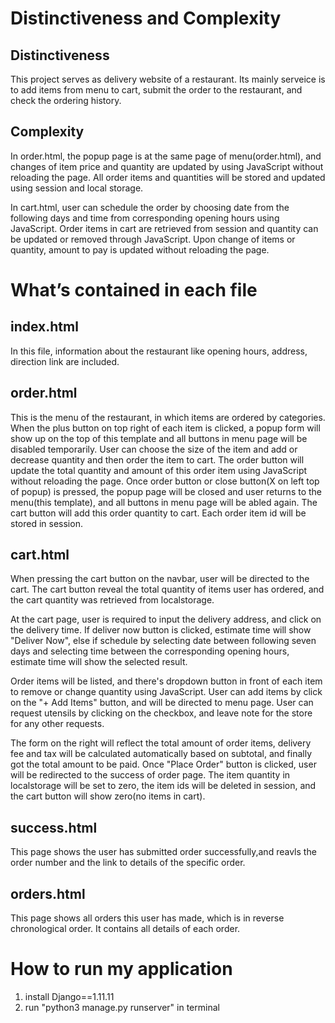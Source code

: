 
# Distinctiveness and Complexity
## Distinctiveness
This project serves as delivery website of a restaurant. Its mainly serveice is to add items from menu to cart, submit the order to the restaurant, and check the ordering history. 

## Complexity
In order.html, the popup page is at the same page of menu(order.html), and changes of item price and quantity are updated by using JavaScript without reloading the page. All order items and quantities will be stored and updated using session and local storage. 

In cart.html, user can schedule the order by choosing date from the following days and time from corresponding opening hours using JavaScript. Order items in cart are retrieved from session and quantity can be updated or removed through JavaScript. Upon change of items or quantity, amount to pay is updated without reloading the page.

# What’s contained in each file
## index.html
In this file, information about the restaurant like opening hours, address, direction link are included.

## order.html
This is the menu of the restaurant, in which items are ordered by categories. When the plus button on top right of each item is clicked, a popup form will show up on the top of this template and all buttons in menu page will be disabled temporarily. User can choose the size of the item and add or decrease quantity and then order the item to cart. The order button will update the total quantity and amount of this order item using JavaScript without reloading the page. Once order button or close button(X on left top of popup) is pressed, the popup page will be closed and user returns to the menu(this template), and all buttons in menu page will be abled again. The cart button will add this order quantity to cart. Each order item id will be stored in session. 

## cart.html
When pressing the cart button on the navbar, user will be directed to the cart. The cart button reveal the total quantity of items user has ordered, and the cart quantity was retrieved from localstorage. 

At the cart page, user is required to input the delivery address, and click on the delivery time. If deliver now button is clicked, estimate time will show "Deliver Now", else if schedule by selecting date between following seven days and selecting time between the corresponding opening hours, estimate time will show the selected result. 

Order items will be listed, and there's dropdown button in front of each item to remove or change quantity using JavaScript. User can add items by click on the "+ Add Items" button, and will be directed to menu page. User can request utensils by clicking on the checkbox, and leave note for the store for any other requests.

The form on the right will reflect the total amount of order items, delivery fee and tax will be calculated automatically based on subtotal, and finally got the total amount to be paid. Once "Place Order" button is clicked, user will be redirected to the success of order page. The item quantity in localstorage will be set to zero, the item ids will be deleted in session, and the cart button will show zero(no items in cart).

## success.html
This page shows the user has submitted order successfully,and reavls the order number and the link to details of the specific order.

## orders.html
This page shows all orders this user has made, which is in reverse chronological order. It contains all details of each order.

# How to run my application
1. install Django==1.11.11
2. run "python3 manage.py runserver" in terminal
